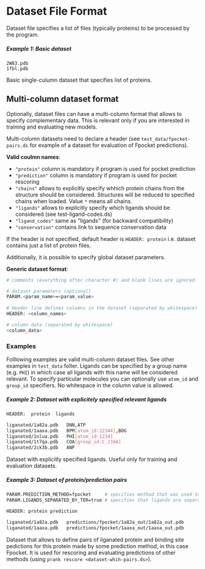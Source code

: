 Dataset File Format
===================

Dataset file specifies a list of files (typically proteins) to be processed by the program.

##### Example 1: Basic dataset
~~~
2W83.pdb
1fbl.pdb
~~~
Basic single-culumn dataset that specifies list of proteins. 


## Multi-column dataset format

Optionally, dataset files can have a multi-column format that allows to specify complementary data. This is relevant only if you are interested in training and evaluating new models. 

Multi-column datasets need to declare a header (see `test_data/fpocket-pairs.ds` for example of a dataset for evaluation of Fpocket predictions).

**Valid coulmn names**:
* `"protein"` column is mandatory if program is used for pocket prediction
* `"prediction"` column is mandatory if program is used for pocket rescoring
* `"chains"` allows to explicitly specify whhich protein chains from the structure should be considered. Structures will be reduced to specified chains when loaded. Value `*` means all chains.
* `"ligands"` allows to explicitly specify which ligands should be considered (see test-ligand-codes.ds)    
* `"ligand_codes"` same as "ligands" (for backward compatibility)
* `"conservation"` contains link to sequence conservation data

If the header is not specified, default header is `HEADER: protein` i.e. dataset contains just a list of protein files.

Additionally, it is possible to specify global dataset parameters.

**Generic dataset format**:
~~~sh
# comments (everything after character #) and blank lines are ignored

# dataset parameters (optional)
PARAM.<param_name>=<param_value>
      
# Header line defines columns in the dataset (separated by whitespace)
HEADER: <column_names>

# column data (separated by whitespace)
<column_data>
~~~                

### Examples

Folllowing examples are valid multi-column dataset files. See other examples in `test_data` folter.
Ligands can be specified by a group name (e.g. `PHI`) in which case all ligands with this name will be considered relevant. 
To specify particular molecules you can optionally use `atom_id` and `group_id` specifiers.
No whitespace in the column value is allowed.

##### Example 2: Dataset with explicitely specified relevant ligands 
~~~sh
HEADER:  protein  ligands

liganated/1a82a.pdb   DNN,ATP
liganated/1aaxa.pdb   BPM[atom_id:22344],BOG
liganated/1nlua.pdb   PHI[atom_id:1234]
liganated/1t7qa.pdb   COA[group_id:C_234A]
liganated/2ck3b.pdb   ANP
~~~
Dataset with explicitly specified ligands. Useful only for training and evaluation datasets. 

##### Example 3: Dataset of protein/prediction pairs
~~~sh
PARAM.PREDICTION_METHOD=fpocket     # specifies method that was used to create predictions 
PARAM.LIGANDS_SEPARATED_BY_TER=true # specifies that ligands are separated by TER record (relevant only for lagacy CHEN11 dataset)

HEADER: protein prediction

liganated/1a82a.pdb   predictions/fpocket/1a82a_out/1a82a_out.pdb  
liganated/1aaxa.pdb   predictions/fpocket/1aaxa_out/1aaxa_out.pdb  
~~~  
Dataset that allows to define pairs of liganated protein and binding site pedictions for this protein made by some prediction method, in this case Fpocket. 
It is used for rescoring and evaluating predictions of other methods (using `prank rescore <dataset-whih-pairs.ds>`). 